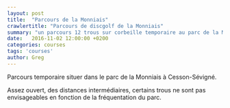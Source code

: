 ```yaml
---
layout: post
title:  "Parcours de la Monniais"
crawlertitle: "Parcours de discgolf de la Monniais"
summary: "un parcours 12 trous sur corbeille temporaire au parc de la Monniais à Cesson-Sévigné"
date:   2016-11-02 12:00:00 +0200
categories: courses
tags: 'courses'
author: Greg
---
```


Parcours temporaire situer dans le parc de la Monniais à Cesson-Sévigné.

Assez ouvert, des distances intermédiaires, certains trous ne sont pas envisageables en fonction de la fréquentation du parc. 
